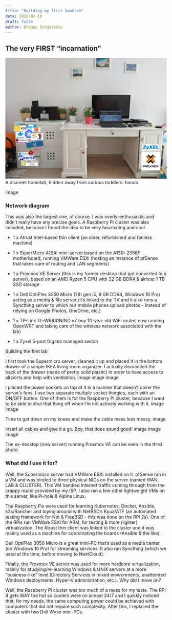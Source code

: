 ```yaml
---
title: "Building my first homelab"
date: 2020-02-10
draft: false
author: Dragoș Iorgulescu
---
```


## The very FIRST “incarnation”
![Example image](/images/homelab/ansamblu.jpg)
A discreet homelab, hidden away from curious toddlers' hands

image
### Network diagram

This was also the largest one, of course. I was overly-enthusiastic and didn’t really have any precise goals. A Raspberry Pi cluster was also included, because I found the idea to be very fascinating and cool.


+ 1 x Atrust Intel-based thin client (an older, refurbished and fanless machine)
+ 1 x SuperMicro A1SAi mini-server based on the A1SRi-2358F motherboard, running VMWare ESXi (hosting an instance of pfSense that takes care of routing and LAN segments)
+ 1 x Proxmox VE Server (this is my former desktop that got converted to a server), based on an AMD Ryzen 5 CPU with 32 GB DDR4 & almost 1 TB SSD storage
+ 1 x Dell OptiPlex 3050 Micro (7th gen i5, 8 GB DDR4, Windows 10 Pro) acting as a media & file server (it’s linked to the TV and it also runs a Syncthing server to which our mobile phones upload photos - instead of relying on Google Photos, OneDrive, etc.)
+ 1 x TP-Link TL-WR841N/ND v7 (my 10-year old WiFi router, now running OpenWRT and taking care of the wireless network associated with the lab)

+ 1 x Zyxel 5-port Gigabit managed switch


Building the first lab

I first took the Supermicro server, cleaned it up and placed it in the bottom drawer of a simple IKEA living room organizer. I actually dismantled the back of the drawer (made of pretty solid plastic) in order to have access to all ports and help with ventilation.
image 	image 	image

I placed the power sockets on top of it in a manner that doesn’t cover the server’s fans. I use two separate multiple socket thingies, each with an ON/OFF button. One of them is for the Raspberry Pi cluster, because I want to be able to shut that thing off when I’m not actively working with it.
image 	image

Time to get down on my knees and make the cable mess less messy.
image

Insert all cables and give it a go. Boy, that does sound good!
image 	image 	image

The ex-desktop (now server) running Proxmox VE can be seen in the third photo

### What did I use it for?

Well, the Supermicro server had VMWare ESXi installed on it. pfSense ran in a VM and was binded to three physical NICs on the server (named WAN, LAB & CLUSTER). This VM handled Internet traffic coming through from the crappy router provided by my ISP. I also ran a few other lightweight VMs on this server, like Pi-hole & Alpine Linux.

The Raspberry Pis were used for learning Kubernetes, Docker, Ansible, k3s/Rancher and toying around with NetBSD’s Kyua/ATF (an automated testing framework for Net & FreeBSD - this was done on the RPi 2s). One of the RPis ran VMWare ESXi for ARM, for testing & more (lighter) virtualization. The Atrust thin client was linked to the cluster and it was mainly used as a machine for coordinating the boards (Ansible & the like).

Dell OptiPlex 3050 Micro is a great mini-PC that’s used as a media center (on Windows 10 Pro) for streaming services. It also ran Syncthing (which we used at the time, before moving to NextCloud).

Finally, the Proxmox VE server was used for more hardcore virtualization, mainly for studying/re-learning Windows & UNIX servers at a more “business-like” level (Directory Services in mixed environments, unattended Windows deployments, Hyper-V administration, etc.).
Why did I move on?

Well, the Raspberry Pi cluster was too much of a mess for my taste. The RPi 4 gets WAY too hot so coolers were on almost 24/7 and I quickly noticed that, for my needs, the same computing power could be achieved with computers that did not require such complexity. After this, I replaced the cluster with two Dell Wyse mini-PCs.
